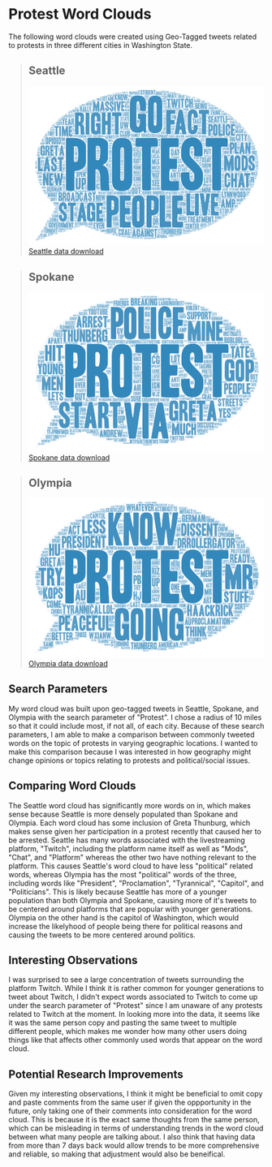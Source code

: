 # Protest Word Clouds
The following word clouds were created using Geo-Tagged tweets related to protests in three different cities in Washington State.

> ## Seattle
> ![Seattle protest word cloud](/img/wordcloud-1.png)
<a href=/assets/twsearch-result-1.csv download> Seattle data download </a>

> ## Spokane 
> ![Spokane protest word cloud](/img/wordcloud-2.png)
> [Spokane data download](/assets/twsearch-result-2.csv)

> ## Olympia
> ![Olympia protest word cloud](/img/wordcloud-3.png)
> [Olympia data download](/assets/twsearch-result-3.csv)

## Search Parameters
My word cloud was built upon geo-tagged tweets in Seattle, Spokane, and Olympia with the search parameter of "Protest". I chose a radius of 10 miles so that it could include most, if not all, of each city. Because of these search parameters, I am able to make a comparison between commonly tweeted words on the topic of protests in varying geographic locations. I wanted to make this comparison because I was interested in how geography might change opinions or topics relating to protests and political/social issues.

## Comparing Word Clouds
The Seattle word cloud has significantly more words on in, which makes sense because Seattle is more densely populated than Spokane and Olympia. Each word cloud has some inclusion of Greta Thunburg, which makes sense given her participation in a protest recently that caused her to be arrested. Seattle has many words associated with the livestreaming platform, "Twitch", including the platform name itself as well as "Mods", "Chat", and "Platform" whereas the other two have nothing relevant to the platform. This causes Seattle's word cloud to have less "political" related words, whereas Olympia has the most "political" words of the three, including words like "President", "Proclamation", "Tyrannical", "Capitol", and "Politicians". This is likely because Seattle has more of a younger population than both Olympia and Spokane, causing more of it's tweets to be centered around platforms that are popular with younger generations. Olympia on the other hand is the capitol of Washington, which would increase the likelyhood of people being there for political reasons and causing the tweets to be more centered around politics.

## Interesting Observations
I was surprised to see a large concentration of tweets surrounding the platform Twitch. While I think it is rather common for younger generations to tweet about Twitch, I didn't expect words associated to Twitch to come up under the search parameter of "Protest" since I am unaware of any protests related to Twitch at the moment. In looking more into the data, it seems like it was the same person copy and pasting the same tweet to multiple different people, which makes me wonder how many other users doing things like that affects other commonly used words that appear on the word cloud.

## Potential Research Improvements
Given my interesting observations, I think it might be beneficial to omit copy and paste comments from the same user if given the oppportunity in the future, only taking one of their comments into consideration for the word cloud. This is because it is the exact same thoughts from the same person, which can be misleading in terms of understanding trends in the word cloud between what many people are talking about. I also think that having data from more than 7 days back would allow trends to be more comprehensive and reliable, so making that adjustment would also be beneifical.